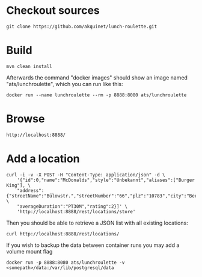 # Checkout sources
    git clone https://github.com/akquinet/lunch-roulette.git

# Build
    mvn clean install

Afterwards the command "docker images" should show an image named "ats/lunchroulette", which you can run
like this:

    docker run --name lunchroulette --rm -p 8888:8080 ats/lunchroulette

# Browse
    http://localhost:8888/
    
# Add a location
    curl -i -v -X POST -H "Content-Type: application/json" -d \
        '{"id":0,"name":"McDonalds","style":"Unbekannt","aliases":["Burger King"], \
        "address":{"streetName":"Bülowstr.","streetNumber":"66","plz":"10783","city":"Berlin","telephoneNumber":""}, \
        "averageDuration":"PT30M","rating":2}]' \
        'http://localhost:8888/rest/locations/store'

Then you should be able to retrieve a JSON list with all existing locations:
    
    curl http://localhost:8888/rest/locations/

If you wish to backup the data between container runs you may add a volume mount flag

    docker run -p 8888:8080 ats/lunchroulette -v <somepath>/data:/var/lib/postgresql/data 
